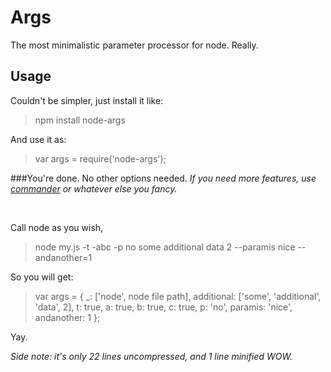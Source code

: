 # Args
The most minimalistic parameter processor for node.
Really.

## Usage
Couldn't be simpler, just install it like:
> npm install node-args

And use it as:
> var args = require('node-args');

 
###You're done.
No other options needed. *If you need more features, use [commander](https://www.npmjs.com/package/commander) or whatever else you fancy.*

&nbsp;&nbsp;

Call node as you wish,
> node my.js -t -abc -p no some additional data 2 &#45;&#45;paramis nice &#45;&#45;andanother=1

So you will get:
> var args = { _: ['node', node file path], additional: ['some', 'additional', 'data', 2], t: true, a: true, b: true, c: true, p: 'no', paramis: 'nice', andanother: 1 };

Yay.

*Side note: it's only 22 lines uncompressed, and 1 line minified WOW.*
